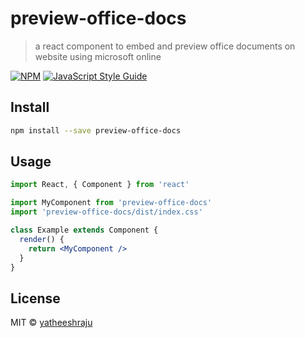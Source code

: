 # preview-office-docs

> a react component to embed and preview office documents on website using  microsoft online

[![NPM](https://img.shields.io/npm/v/preview-office-docs.svg)](https://www.npmjs.com/package/preview-office-docs) [![JavaScript Style Guide](https://img.shields.io/badge/code_style-standard-brightgreen.svg)](https://standardjs.com)

## Install

```bash
npm install --save preview-office-docs
```

## Usage

```jsx
import React, { Component } from 'react'

import MyComponent from 'preview-office-docs'
import 'preview-office-docs/dist/index.css'

class Example extends Component {
  render() {
    return <MyComponent />
  }
}
```

## License

MIT © [yatheeshraju](https://github.com/yatheeshraju)
